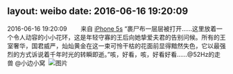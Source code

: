 layout: weibo
date: 2016-06-16 19:20:09
---
2016-06-16 19:20:09  &nbsp;&nbsp;&nbsp;&nbsp;&nbsp;&nbsp; 来自 <a href="sinaweibo://customweibosource" rel="nofollow">iPhone 5s</a>
“裹尸布一层层被打开……这里放着一个令人动容的小小花环，这是年轻守寡的王后向她挚爱夫君的告别问候。所有的王室奢华，国君威严，灿灿黄金在这一束可怜干枯的花面前显得黯然失色，它以最强烈的方式诉说着千年时光的转瞬即逝。”咳，好看，咳，好看好看……@52Hz的走兽 @小边小窝 ​​​
![图片](https://ww4.sinaimg.cn/large/6d2a6003jw1f4xa7o0ll8j20qo0zk7ci.jpg)
